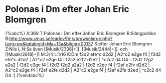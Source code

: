 # Polonas i Dm efter Johan Eric Blomgren

{%abc%}
X:369
T:Polonäs i Dm efter Johan Eric Blomgren
R:Slängpolska
B:http://www.smus.se/earkiv/fmk/browselarge.php?lang=sw&katalogid=Ma+13a&bildnr=00137
S:efter Johan Eric Blomgren
Z:Nils L
N:Se även [[Musik/2338|+]], [[Musik/2444|+]], och [[Musik/2618|+]]
M:3/4
L:1/16
K:Dm
f2d2 efe^c d2d2 | A2^c2 e2ge f4 | f2d2 efe^c d2d2 | A2^c2 e2ge f4 |
f2a2 e2f2 d2e2 | ^c2c2 d4 D4 :: f2d2 f2g2 a2a2 | f2d2 e2ge f4 |
f2d2 f2g2 a2a2 | f2d2 e2ge f4 | f2af e2fe d2d2 | A2^c2 e2ge f4 |
f2af e2fe d2d2 | A2^c2 e2ge f4 | f2af e2fe d2ed | ^c2c2 d4 D4 :|
{%endabc%}
